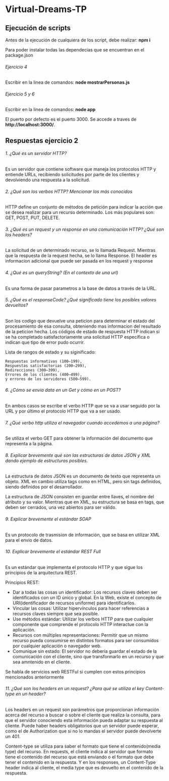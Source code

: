# Virtual-Dreams-TP

## Ejecución de scripts
Antes de la ejecución de cualquiera de los script, debe realizar: 
**npm i**

Para poder instalar todas las dependecias que se encuentran en el package.json 

###### Ejercicio 4
Escribir en la linea de comandos:
**node mostrarPersonas.js**

###### Ejercicio 5 y 6
Escribir en la linea de comandos:
**node app**

El puerto por defecto es el puerto 3000. Se accede a traves de **http://localhost:3000/**.

## Respuestas ejercicio 2
###### 1.	¿Qué es un servidor HTTP?
Es un servidor que contiene software que maneja los protocolos HTTP y entiende URLs, recibiendo solicitudes por parte de los clientes y devolviendo una respuesta a la solicitud.

###### 2.	¿Qué son los verbos HTTP? Mencionar los más conocidos
HTTP define un conjunto de métodos de petición para indicar la acción que se desea realizar para un recurso determinado.
Los más populares son: GET, POST, PUT, DELETE.

###### 3.	¿Qué es un request y un response en una comunicación HTTP? ¿Qué son los headers?
La solicitud de un determinado recurso, se lo llamada Request. Mientras que la respuesta de la request hecha, se lo llama Response.
El header es informacion adicional que puede ser pasada en los request y response 

###### 4.	¿Qué es un queryString? (En el contexto de una url)
Es una forma de pasar parametros a la base de datos a través de la URL.

###### 5.	¿Qué es el responseCode? ¿Qué significado tiene los posibles valores devueltos?
Son los codigo que devuelve una peticion para determinar el estado del procesamiento de esa consulta, obteniendo mas informacion del resultado de la peticion hecha.
Los códigos de estado de respuesta HTTP indican si se ha completado satisfactoriamente una solicitud HTTP específica o indican que tipo de error pudo ocurrir.

Lista de rangos de estado y su siginificado:

	Respuestas informativas (100–199),
	Respuestas satisfactorias (200–299),
	Redirecciones (300–399),
	Errores de los clientes (400–499),
	y errores de los servidores (500–599).

###### 6.	¿Cómo se envía data en un Get y cómo en un POST?
En ambos casos se escribe el verbo HTTP que se va a usar seguido por la URL y por último el protocolo HTTP que va a ser usado.

###### 7.	¿Qué verbo http utiliza el navegador cuando accedemos a una página?
Se utiliza el verbo GET para obtener la información del documento que representa a la página.

###### 8.	Explicar brevemente qué son las estructuras de datos JSON y XML dando ejemplo de estructuras posibles.
La estructura de datos JSON es un documento de texto que representa un objeto. XML en cambio utiliza tags como en HTML, pero sin tags definidos, siendo definidos por el desarrollador.

La estructura de JSON consisten en guardar entre llaves, el nombre del atributo y su valor. Mientras que en XML, su estructura se basa en tags, que deben ser cerrados, una vez abiertos para ser válido. 

###### 9.	Explicar brevemente el estándar SOAP
Es un protocolo de trasmision de información, que se basa en utilizar XML para el envio de datos.

###### 10.	Explicar brevemente el estándar REST Full
Es un estándar que implementa el protocolo HTTP y que sigue los principios de la arquitectura REST.

Principios REST:

- Dar a todas las cosas un identificador: Los recursos claves deben ser identificados con un ID único y global. En la Web, existe el concepto de URI(identificador de recursos uniforme) para identificarlos.
- Vincular las cosas: Utilizar hipervínculos para hacer referencias a recursos claves siempre que sea posible.
- Use métodos estándar: Utilizar los verbos HTTP para que cualquier componente que comprende el protocolo HTTP interactue con la aplicación.
- Recursos con múltiples representaciones: Permitir que un mismo recurso pueda consumirse en distintos formatos para ser consumidos por cualquier aplicación o navegador web.
- Comunique sin estado: El servidor no debería guardar el estado de la comunicación con el cliente, sino que transformarlo en un recurso y que sea amntenido en el cliente.

Se habla de servicios web RESTFul si cumplen con estos principios mencionados anteriormente

###### 11.	¿Qué son los headers en un request? ¿Para qué se utiliza el key Content-type en un header?
Los headers en un request son parámetros que proporcionan información acerca del recurso a buscar o sobre el cliente que realiza la consulta, para que el servidor conociendo esta información pueda adaptar su respuesta al cliente. Puede haber headers obligatorios que un servidor puede esperar, como el de Authorization que si no lo mandas el servidor puede devolverte un 401.

Content-type se utiliza para saber el formato que tiene el contenido(media type) del recurso. En requests, el cliente indica al servidor que formato tiene el contenido del recurso que está enviando o el formato que debe tener el contenido en la respuesta. Y en los responses, un Content-Type header indica al cliente, el media type que es devuelto en el contenido de la respuesta.
